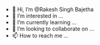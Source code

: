 - 👋 Hi, I’m @Rakesh Singh Bajetha
- 👀 I’m interested in ...
- 🌱 I’m currently learning ...
- 💞️ I’m looking to collaborate on ...
- 📫 How to reach me ...

<!---
rakeshyoumint/rakeshyoumint is a ✨ special ✨ repository because its `README.md` (this file) appears on your GitHub profile.
You can click the Preview link to take a look at your changes.
--->
